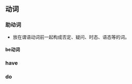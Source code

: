 <!--
 * @Author: your name
 * @Date: 2020-04-16 10:43:37
 * @LastEditTime: 2020-04-16 10:55:05
 * @LastEditors: Please set LastEditors
 * @Description: In User Settings Edit
 * @FilePath: \English-Grammer-Notes\词性.md
 -->
## 动词

### 助动词
+ 放在谓语动词前一起构成否定、疑问、时态、语态等的词。
#### be动词
### have
### do